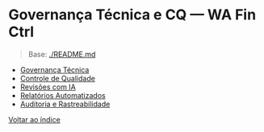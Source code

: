 <!-- proj/06-governanca-tecnica-e-controle-de-qualidade/README-spec.md -->
# Governança Técnica e CQ — WA Fin Ctrl

> Base: [./README.md](./README.md)

- [Governança Técnica](governanca-tecnica-spec.md)
- [Controle de Qualidade](controle-de-qualidade-spec.md)
- [Revisões com IA](revisoes-com-ia-spec.md)
- [Relatórios Automatizados](relatorios-automatizados-spec.md)
- [Auditoria e Rastreabilidade](auditoria-e-rastreabilidade-spec.md)

[Voltar ao índice](../README-spec.md)
